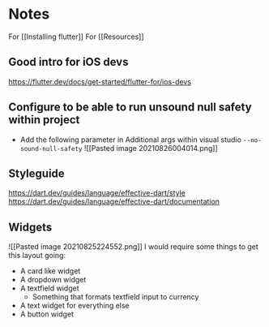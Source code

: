 # Notes
For [[Installing flutter]]
For [[Resources]]

## Good intro for iOS devs
https://flutter.dev/docs/get-started/flutter-for/ios-devs

## Configure to be able to run unsound null safety within project
* Add the following parameter in Additional args within visual studio
`--no-sound-null-safety`
![[Pasted image 20210826004014.png]]

## Styleguide
https://dart.dev/guides/language/effective-dart/style
https://dart.dev/guides/language/effective-dart/documentation

## Widgets
![[Pasted image 20210825224552.png]]
I would require some things to get this layout going:
* A card like widget
* A dropdown widget
* A textfield widget
	* Something that formats textfield input to currency
* A text widget for everything else
* A button widget

